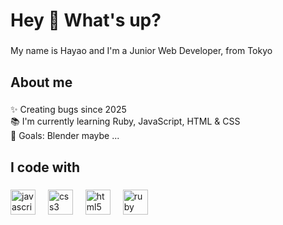 
<h1 align="left">Hey 👋 What's up?</h1>

###

<p align="left">My name is Hayao and I'm a Junior Web Developer, from Tokyo</p>

###

<h2 align="left">About me</h2>

###

<p align="left">✨ Creating bugs since 2025<br>📚 I'm currently learning Ruby, JavaScript, HTML & CSS<br>🎯 Goals: Blender maybe ...</p>

###

<h2 align="left">I code with</h2>

###

<div align="left">
  <img src="https://cdn.jsdelivr.net/gh/devicons/devicon/icons/javascript/javascript-original.svg" height="40" alt="javascript logo"  />
  <img width="12" />
  <img src="https://cdn.jsdelivr.net/gh/devicons/devicon/icons/css3/css3-original.svg" height="40" alt="css3 logo"  />
  <img width="12" />
  <img src="https://cdn.jsdelivr.net/gh/devicons/devicon/icons/html5/html5-original.svg" height="40" alt="html5 logo"  />
  <img width="12" />
  <img src="https://cdn.jsdelivr.net/gh/devicons/devicon/icons/ruby/ruby-original.svg" height="40" alt="ruby logo"  />
</div>

###
<!---
HmoriKLTA/HmoriKLTA is a ✨ special ✨ repository because its `README.md` (this file) appears on your GitHub profile.
You can click the Preview link to take a look at your changes.
--->
